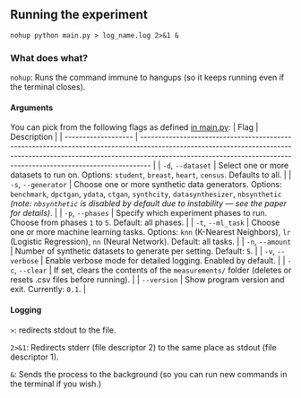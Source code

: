 ## Running the experiment
`nohup python main.py > log_name.log 2>&1 &`

### What does what?
`nohup`: Runs the command immune to hangups (so it keeps running even if the terminal closes).

#### Arguments
You can pick from the following flags as defined [in main.py](https://github.com/PepijndeReus/PET-experiments/blob/main/main.py#L14):
| Flag                | Description                                                                                                                                                                                                                                   |
| ------------------- | --------------------------------------------------------------------------------------------------------------------------------------------------------------------------------------------------------------------------------------------- |
| `-d`, `--dataset`   | Select one or more datasets to run on. Options: `student`, `breast`, `heart`, `census`. Defaults to all.                                                                                                                                      |
| `-s`, `--generator` | Choose one or more synthetic data generators. Options: `benchmark`, `dpctgan`, `ydata`, `ctgan`, `synthcity`, `datasynthesizer`, `nbsynthetic` *(note: `nbsynthetic` is disabled by default due to instability — see the paper for details)*. |
| `-p`, `--phases`    | Specify which experiment phases to run. Choose from phases `1` to `5`. Default: all phases.                                                                                                                                                   |
| `-t`, `--ml_task`   | Choose one or more machine learning tasks. Options: `knn` (K-Nearest Neighbors), `lr` (Logistic Regression), `nn` (Neural Network). Default: all tasks.                                                                                       |
| `-n`, `--amount`    | Number of synthetic datasets to generate per setting. Default: `5`.                                                                                                                                                                           |
| `-v`, `--verbose`   | Enable verbose mode for detailed logging. Enabled by default.                                                                                                                                                                                 |
| `-c`, `--clear`     | If set, clears the contents of the `measurements/` folder (deletes or resets .csv files before running).                                                                                                                                      |
| `--version`         | Show program version and exit. Currently: `0.1`.                                                                                                                                                                                              |
#### Logging
`>`: redirects stdout to the file.

`2>&1`: Redirects stderr (file descriptor 2) to the same place as stdout (file descriptor 1).

`&`: Sends the process to the background (so you can run new commands in the terminal if you wish.)
